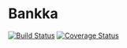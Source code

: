 # Bankka

[![Build Status](https://travis-ci.org/meetKazuki/Bankka.svg?branch=develop)](https://travis-ci.org/meetKazuki/Bankka)
[![Coverage Status](https://coveralls.io/repos/github/meetKazuki/Bankka/badge.svg?branch=develop)](https://coveralls.io/github/meetKazuki/Bankka?branch=develop)
